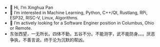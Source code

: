 - 👋 Hi, I’m Xinghua Pan
- 👀 I’m interested in Machine Learning, Python, C++/Qt, Rustlang, RPi, ESP32, RISC-V, Linux, Algorithms.
- 👀 I’m actively looking for a Software Enginer position in Columbus, Ohio or Remote.
- 东张西望，一无所长。四体不勤，五谷不分。不能测字，武不能防身。。。厌恶争执，不善言说。终于沦为沉默的帮凶。
